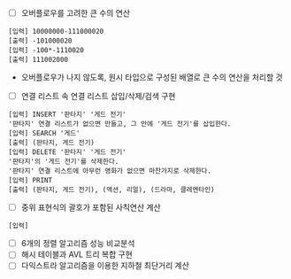 - [ ] 오버플로우를 고려한 큰 수의 연산
```
[입력] 10000000-111000020
[출력] -101000020
[입력] -100*-1110020
[출력] 111002000
```
- 오버플로우가 나지 않도록, 원시 타입으로 구성된 배열로 큰 수의 연산을 처리할 것

- [ ] 연결 리스트 속 연결 리스트 삽입/삭제/검색 구현
```
[입력] INSERT '판타지' '게드 전기'
'판타지' 연결 리스트가 없으면 만들고, 그 안에 '게드 전기'를 삽입한다.
[입력] SEARCH '게드'
[출력] (판타지, 게드 전기)
[입력] DELETE '판타지' '게드 전기'
'판타지'의 '게드 전기'를 삭제한다.
'판타지' 연결 리스트에 아무런 영화가 없으면 마찬가지로 삭제한다.
[입력] PRINT
[출력] (판타지, 게드 전기), (액션, 리얼), (드라마, 클레멘타인)
```

- [ ] 중위 표현식의 괄호가 포함된 사칙연산 계산
```
[입력]
```
- [ ] 6개의 정렬 알고리즘 성능 비교분석
- [ ] 해시 테이블과 AVL 트리 복합 구현
- [ ] 다익스트라 알고리즘을 이용한 지하철 최단거리 계산